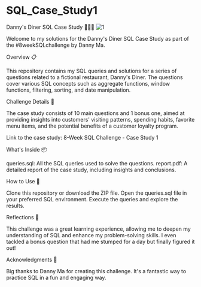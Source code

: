 # SQL_Case_Study1
Danny's Diner SQL Case Study 🍣🍛🍜
![1](https://github.com/fatihhsahin1/SQL_Case_Study1/assets/76142095/69238113-4685-45c8-aba7-92f930b2c6e3)

Welcome to my solutions for the Danny's Diner SQL Case Study as part of the #8weekSQLchallenge by Danny Ma.

Overview 📋

This repository contains my SQL queries and solutions for a series of questions related to a fictional restaurant, Danny's Diner. The questions cover various SQL concepts such as aggregate functions, window functions, filtering, sorting, and date manipulation.

Challenge Details 🎯

The case study consists of 10 main questions and 1 bonus one, aimed at providing insights into customers' visiting patterns, spending habits, favorite menu items, and the potential benefits of a customer loyalty program.

Link to the case study: 8-Week SQL Challenge - Case Study 1

What's Inside 📦

queries.sql: All the SQL queries used to solve the questions.
report.pdf: A detailed report of the case study, including insights and conclusions.

How to Use 🚀

Clone this repository or download the ZIP file.
Open the queries.sql file in your preferred SQL environment.
Execute the queries and explore the results.

Reflections 💭

This challenge was a great learning experience, allowing me to deepen my understanding of SQL and enhance my problem-solving skills. I even tackled a bonus question that had me stumped for a day but finally figured it out!

Acknowledgments 🙏

Big thanks to Danny Ma for creating this challenge. It's a fantastic way to practice SQL in a fun and engaging way.

